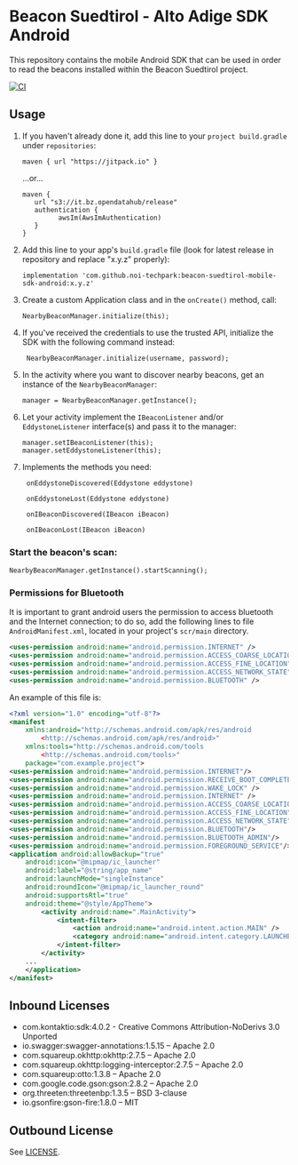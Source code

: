 # Beacon Suedtirol - Alto Adige SDK Android
This repository contains the mobile Android SDK that can be used in order to read the beacons installed within the Beacon Suedtirol project.

[![CI](https://github.com/noi-techpark/it.bz.beacon.sdk.android/actions/workflows/ci.yml/badge.svg)](https://github.com/noi-techpark/it.bz.beacon.sdk.android/actions/workflows/ci.yml)

## Usage

1. If you haven't already done it, add this line to your `project build.gradle` under `repositories`: 
	```
   maven { url "https://jitpack.io" }
   ```
   ...or...
   ```
   maven {
      url "s3://it.bz.opendatahub/release"
      authentication {
            awsIm(AwsImAuthentication)
      }
   }
   ```
2. Add this line to your app's `build.gradle` file (look for latest release in repository and replace "x.y.z" properly):
   ```
   implementation 'com.github.noi-techpark:beacon-suedtirol-mobile-sdk-android:x.y.z'
   ```
3. Create a custom Application class and in the `onCreate()` method, call:
   ```
   NearbyBeaconManager.initialize(this);
   ```
   
4. If you've received the credentials to use the trusted API, initialize the SDK with the following command instead:
   ```
    NearbyBeaconManager.initialize(username, password);
	```
5. In the activity where you want to discover nearby beacons, get an instance of the `NearbyBeaconManager`:
   ```
   manager = NearbyBeaconManager.getInstance();
   ```
6. Let your activity implement the `IBeaconListener` and/or `EddystoneListener` interface(s) and pass it to the manager:
   ```
   manager.setIBeaconListener(this);
   manager.setEddystoneListener(this);
   ```
7. Implements the methods you need:
   ```
    onEddystoneDiscovered(Eddystone eddystone)

    onEddystoneLost(Eddystone eddystone)

    onIBeaconDiscovered(IBeacon iBeacon)

    onIBeaconLost(IBeacon iBeacon)
	```
### Start the beacon's scan:
``` gfm
NearbyBeaconManager.getInstance().startScanning();
```

### Permissions for Bluetooth
It is important to grant android users the permission to access bluetooth
and the Internet connection; to do so, add the following lines to file
`AndroidManifest.xml`, located in your project's `scr/main`  directory.

```xml
<uses-permission android:name="android.permission.INTERNET" />
<uses-permission android:name="android.permission.ACCESS_COARSE_LOCATION" />
<uses-permission android:name="android.permission.ACCESS_FINE_LOCATION" />
<uses-permission android:name="android.permission.ACCESS_NETWORK_STATE" />
<uses-permission android:name="android.permission.BLUETOOTH" />
```

An example of this file is:
```xml
<?xml version="1.0" encoding="utf-8"?>
<manifest
	xmlns:android="http://schemas.android.com/apk/res/android
		<http://schemas.android.com/apk/res/android>"
	xmlns:tools="http://schemas.android.com/tools
		<http://schemas.android.com/tools>"
    package="com.example.project">
<uses-permission android:name="android.permission.INTERNET"/>
<uses-permission android:name="android.permission.RECEIVE_BOOT_COMPLETED"/>
<uses-permission android:name="android.permission.WAKE_LOCK" />
<uses-permission android:name="android.permission.INTERNET" />
<uses-permission android:name="android.permission.ACCESS_COARSE_LOCATION"/>
<uses-permission android:name="android.permission.ACCESS_FINE_LOCATION" />
<uses-permission android:name="android.permission.ACCESS_NETWORK_STATE" />
<uses-permission android:name="android.permission.BLUETOOTH"/>
<uses-permission android:name="android.permission.BLUETOOTH_ADMIN"/>
<uses-permission android:name="android.permission.FOREGROUND_SERVICE"/>
<application android:allowBackup="true" 
	android:icon="@mipmap/ic_launcher"
    android:label="@string/app_name"
	android:launchMode="singleInstance"
	android:roundIcon="@mipmap/ic_launcher_round"
	android:supportsRtl="true"        
	android:theme="@style/AppTheme">
		<activity android:name=".MainActivity">
			<intent-filter>
				<action android:name="android.intent.action.MAIN" />
				<category android:name="android.intent.category.LAUNCHER" />
			</intent-filter>
		</activity>
	...
	</application>
</manifest>
```

## Inbound Licenses
- com.kontaktio:sdk:4.0.2 - Creative Commons Attribution-NoDerivs 3.0
  Unported
- io.swagger:swagger-annotations:1.5.15 – Apache 2.0
- com.squareup.okhttp:okhttp:2.7.5 – Apache 2.0
- com.squareup.okhttp:logging-interceptor:2.7.5 – Apache 2.0
- com.squareup:otto:1.3.8 – Apache 2.0
- com.google.code.gson:gson:2.8.2 – Apache 2.0
- org.threeten:threetenbp:1.3.5 – BSD 3-clause
- io.gsonfire:gson-fire:1.8.0 – MIT

## Outbound License
See [LICENSE](./LICENSE.md).
